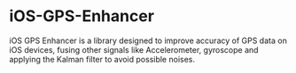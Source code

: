 # iOS-GPS-Enhancer
iOS GPS Enhancer is a library designed to improve accuracy of GPS data on iOS devices, fusing other signals like Accelerometer, gyroscope and applying the Kalman filter to avoid possible noises.
